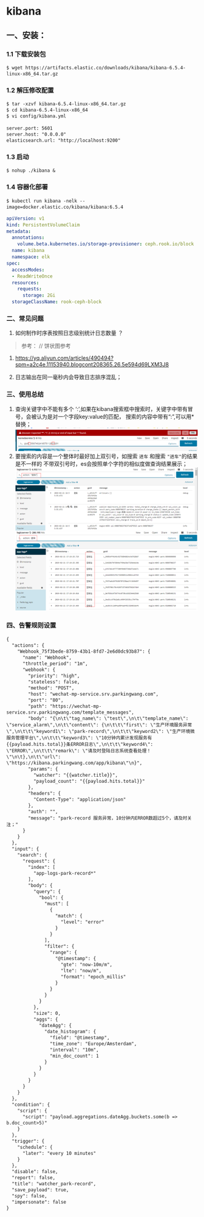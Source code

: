 # kibana


## 一、安装：
### 1.1 下载安装包
```
$ wget https://artifacts.elastic.co/downloads/kibana/kibana-6.5.4-linux-x86_64.tar.gz
```

### 1.2 解压修改配置
```
$ tar -xzvf kibana-6.5.4-linux-x86_64.tar.gz
$ cd kibana-6.5.4-linux-x86_64
$ vi config/kibana.yml

server.port: 5601
server.host: "0.0.0.0"
elasticsearch.url: "http://localhost:9200"
```

### 1.3 启动
```
$ nohup ./kibana & 
```

### 1.4 容器化部署
```
$ kubectl run kibana -nelk --image=docker.elastic.co/kibana/kibana:6.5.4
```

```yaml
apiVersion: v1
kind: PersistentVolumeClaim
metadata:
  annotations:
    volume.beta.kubernetes.io/storage-provisioner: ceph.rook.io/block
  name: kibana
  namespace: elk
spec:
  accessModes:
  - ReadWriteOnce
  resources:
    requests:
      storage: 2Gi
  storageClassName: rook-ceph-block
```

### 二、常见问题
1. 如何制作时序表按照日志级别统计日志数量 ？
> 参考：
  // 饼状图参考
  1. https://yq.aliyun.com/articles/490494?spm=a2c4e.11153940.blogcont208365.26.5e594d69LXM3J8
  
  2. 日志输出在同一毫秒内会导致日志排序混乱；
  
### 三、使用总结
1. 查询关键字中不能有多个 ‘:’,如果在kibana搜索框中搜索时，关键字中带有冒号，会被认为是对一个字段key:value的匹配，
搜索的内容中带有“:”,可以用*替换；
![](img/kibana01.png)
2. 要搜索的内容是一个整体时最好加上双引号，如搜索 <code>进车</code> 和搜索 <code>"进车"</code>的结果是不一样的
不带双引号时，es会按照单个字符的相似度做查询结果展示；
![](img/kibana02.png)
![](img/kibana03.png)

### 四、告警规则设置

```
{
  "actions": {
    "Webhook_75f3bede-8759-43b1-8fd7-2e6d0dc93b87": {
      "name": "Webhook",
      "throttle_period": "1m",
      "webhook": {
        "priority": "high",
        "stateless": false,
        "method": "POST",
        "host": "wechat-mp-service.srv.parkingwang.com",
        "port": "80",
        "path": "https://wechat-mp-service.srv.parkingwang.com/template_messages",
        "body": "{\n\t\"tag_name\": \"test\",\n\t\"template_name\": \"service_alarm\",\n\t\"content\": {\n\t\t\"first\": \"生产环境服务异常\",\n\t\t\"keyword1\": \"park-record\",\n\t\t\"keyword2\": \"生产环境微服务管理平台\",\n\t\t\"keyword3\": \"10分钟内累计发现服务有{{payload.hits.total}}条ERROR日志\",\n\t\t\"keyword4\": \"ERROR\",\n\t\t\"remark\": \"请及时登陆日志系统查看处理！\"\n\t},\n\t\"url\": \"https://kibana.parkingwang.com/app/kibana\"\n}",
        "params": {
          "watcher": "{{watcher.title}}",
          "payload_count": "{{payload.hits.total}}"
        },
        "headers": {
          "Content-Type": "application/json"
        },
        "auth": "",
        "message": "park-record 服务异常，10分钟内ERROR数超过5个，请及时关注；"
      }
    }
  },
  "input": {
    "search": {
      "request": {
        "index": [
          "app-logs-park-record*"
        ],
        "body": {
          "query": {
            "bool": {
              "must": [
                {
                  "match": {
                    "level": "error"
                  }
                }
              ],
              "filter": {
                "range": {
                  "@timestamp": {
                    "gte": "now-10m/m",
                    "lte": "now/m",
                    "format": "epoch_millis"
                  }
                }
              }
            }
          },
          "size": 0,
          "aggs": {
            "dateAgg": {
              "date_histogram": {
                "field": "@timestamp",
                "time_zone": "Europe/Amsterdam",
                "interval": "10m",
                "min_doc_count": 1
              }
            }
          }
        }
      }
    }
  },
  "condition": {
    "script": {
      "script": "payload.aggregations.dateAgg.buckets.some(b => b.doc_count>5)"
    }
  },
  "trigger": {
    "schedule": {
      "later": "every 10 minutes"
    }
  },
  "disable": false,
  "report": false,
  "title": "watcher_park-record",
  "save_payload": true,
  "spy": false,
  "impersonate": false
}
```

